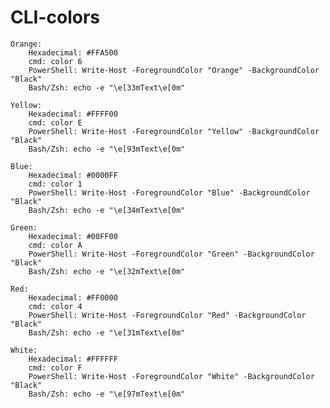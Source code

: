# CLI-colors

    Orange:
        Hexadecimal: #FFA500
        cmd: color 6
        PowerShell: Write-Host -ForegroundColor "Orange" -BackgroundColor "Black"
        Bash/Zsh: echo -e "\e[33mText\e[0m"

    Yellow:
        Hexadecimal: #FFFF00
        cmd: color E
        PowerShell: Write-Host -ForegroundColor "Yellow" -BackgroundColor "Black"
        Bash/Zsh: echo -e "\e[93mText\e[0m"

    Blue:
        Hexadecimal: #0000FF
        cmd: color 1
        PowerShell: Write-Host -ForegroundColor "Blue" -BackgroundColor "Black"
        Bash/Zsh: echo -e "\e[34mText\e[0m"

    Green:
        Hexadecimal: #00FF00
        cmd: color A
        PowerShell: Write-Host -ForegroundColor "Green" -BackgroundColor "Black"
        Bash/Zsh: echo -e "\e[32mText\e[0m"

    Red:
        Hexadecimal: #FF0000
        cmd: color 4
        PowerShell: Write-Host -ForegroundColor "Red" -BackgroundColor "Black"
        Bash/Zsh: echo -e "\e[31mText\e[0m"

    White:
        Hexadecimal: #FFFFFF
        cmd: color F
        PowerShell: Write-Host -ForegroundColor "White" -BackgroundColor "Black"
        Bash/Zsh: echo -e "\e[97mText\e[0m"
